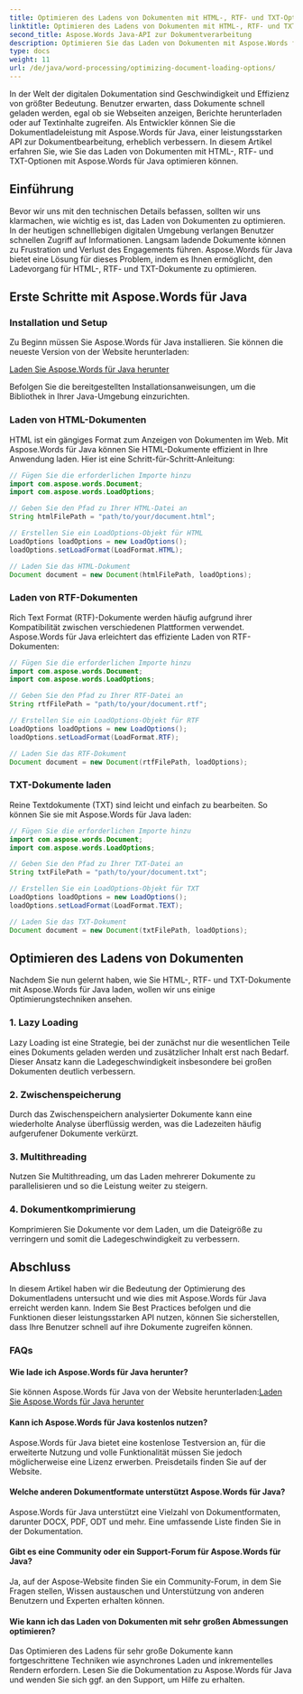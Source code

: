 ```yaml
---
title: Optimieren des Ladens von Dokumenten mit HTML-, RTF- und TXT-Optionen
linktitle: Optimieren des Ladens von Dokumenten mit HTML-, RTF- und TXT-Optionen
second_title: Aspose.Words Java-API zur Dokumentverarbeitung
description: Optimieren Sie das Laden von Dokumenten mit Aspose.Words für Java. Verbessern Sie Geschwindigkeit und Effizienz für HTML-, RTF- und TXT-Dateien. Steigern Sie noch heute das Benutzererlebnis!
type: docs
weight: 11
url: /de/java/word-processing/optimizing-document-loading-options/
---
```


In der Welt der digitalen Dokumentation sind Geschwindigkeit und Effizienz von größter Bedeutung. Benutzer erwarten, dass Dokumente schnell geladen werden, egal ob sie Webseiten anzeigen, Berichte herunterladen oder auf Textinhalte zugreifen. Als Entwickler können Sie die Dokumentladeleistung mit Aspose.Words für Java, einer leistungsstarken API zur Dokumentbearbeitung, erheblich verbessern. In diesem Artikel erfahren Sie, wie Sie das Laden von Dokumenten mit HTML-, RTF- und TXT-Optionen mit Aspose.Words für Java optimieren können.

## Einführung

Bevor wir uns mit den technischen Details befassen, sollten wir uns klarmachen, wie wichtig es ist, das Laden von Dokumenten zu optimieren. In der heutigen schnelllebigen digitalen Umgebung verlangen Benutzer schnellen Zugriff auf Informationen. Langsam ladende Dokumente können zu Frustration und Verlust des Engagements führen. Aspose.Words für Java bietet eine Lösung für dieses Problem, indem es Ihnen ermöglicht, den Ladevorgang für HTML-, RTF- und TXT-Dokumente zu optimieren.

## Erste Schritte mit Aspose.Words für Java

### Installation und Setup

Zu Beginn müssen Sie Aspose.Words für Java installieren. Sie können die neueste Version von der Website herunterladen:

[Laden Sie Aspose.Words für Java herunter](https://releases.aspose.com/words/java/)

Befolgen Sie die bereitgestellten Installationsanweisungen, um die Bibliothek in Ihrer Java-Umgebung einzurichten.

### Laden von HTML-Dokumenten

HTML ist ein gängiges Format zum Anzeigen von Dokumenten im Web. Mit Aspose.Words für Java können Sie HTML-Dokumente effizient in Ihre Anwendung laden. Hier ist eine Schritt-für-Schritt-Anleitung:

```java
// Fügen Sie die erforderlichen Importe hinzu
import com.aspose.words.Document;
import com.aspose.words.LoadOptions;

// Geben Sie den Pfad zu Ihrer HTML-Datei an
String htmlFilePath = "path/to/your/document.html";

// Erstellen Sie ein LoadOptions-Objekt für HTML
LoadOptions loadOptions = new LoadOptions();
loadOptions.setLoadFormat(LoadFormat.HTML);

// Laden Sie das HTML-Dokument
Document document = new Document(htmlFilePath, loadOptions);
```

### Laden von RTF-Dokumenten

Rich Text Format (RTF)-Dokumente werden häufig aufgrund ihrer Kompatibilität zwischen verschiedenen Plattformen verwendet. Aspose.Words für Java erleichtert das effiziente Laden von RTF-Dokumenten:

```java
// Fügen Sie die erforderlichen Importe hinzu
import com.aspose.words.Document;
import com.aspose.words.LoadOptions;

// Geben Sie den Pfad zu Ihrer RTF-Datei an
String rtfFilePath = "path/to/your/document.rtf";

// Erstellen Sie ein LoadOptions-Objekt für RTF
LoadOptions loadOptions = new LoadOptions();
loadOptions.setLoadFormat(LoadFormat.RTF);

// Laden Sie das RTF-Dokument
Document document = new Document(rtfFilePath, loadOptions);
```

### TXT-Dokumente laden

Reine Textdokumente (TXT) sind leicht und einfach zu bearbeiten. So können Sie sie mit Aspose.Words für Java laden:

```java
// Fügen Sie die erforderlichen Importe hinzu
import com.aspose.words.Document;
import com.aspose.words.LoadOptions;

// Geben Sie den Pfad zu Ihrer TXT-Datei an
String txtFilePath = "path/to/your/document.txt";

// Erstellen Sie ein LoadOptions-Objekt für TXT
LoadOptions loadOptions = new LoadOptions();
loadOptions.setLoadFormat(LoadFormat.TEXT);

// Laden Sie das TXT-Dokument
Document document = new Document(txtFilePath, loadOptions);
```

## Optimieren des Ladens von Dokumenten

Nachdem Sie nun gelernt haben, wie Sie HTML-, RTF- und TXT-Dokumente mit Aspose.Words für Java laden, wollen wir uns einige Optimierungstechniken ansehen.

### 1. Lazy Loading

Lazy Loading ist eine Strategie, bei der zunächst nur die wesentlichen Teile eines Dokuments geladen werden und zusätzlicher Inhalt erst nach Bedarf. Dieser Ansatz kann die Ladegeschwindigkeit insbesondere bei großen Dokumenten deutlich verbessern.

### 2. Zwischenspeicherung

Durch das Zwischenspeichern analysierter Dokumente kann eine wiederholte Analyse überflüssig werden, was die Ladezeiten häufig aufgerufener Dokumente verkürzt.

### 3. Multithreading

Nutzen Sie Multithreading, um das Laden mehrerer Dokumente zu parallelisieren und so die Leistung weiter zu steigern.

### 4. Dokumentkomprimierung

Komprimieren Sie Dokumente vor dem Laden, um die Dateigröße zu verringern und somit die Ladegeschwindigkeit zu verbessern.

## Abschluss

In diesem Artikel haben wir die Bedeutung der Optimierung des Dokumentladens untersucht und wie dies mit Aspose.Words für Java erreicht werden kann. Indem Sie Best Practices befolgen und die Funktionen dieser leistungsstarken API nutzen, können Sie sicherstellen, dass Ihre Benutzer schnell auf ihre Dokumente zugreifen können.

### FAQs

#### Wie lade ich Aspose.Words für Java herunter?

 Sie können Aspose.Words für Java von der Website herunterladen:[Laden Sie Aspose.Words für Java herunter](https://releases.aspose.com/words/java/)

#### Kann ich Aspose.Words für Java kostenlos nutzen?

Aspose.Words für Java bietet eine kostenlose Testversion an, für die erweiterte Nutzung und volle Funktionalität müssen Sie jedoch möglicherweise eine Lizenz erwerben. Preisdetails finden Sie auf der Website.

#### Welche anderen Dokumentformate unterstützt Aspose.Words für Java?

Aspose.Words für Java unterstützt eine Vielzahl von Dokumentformaten, darunter DOCX, PDF, ODT und mehr. Eine umfassende Liste finden Sie in der Dokumentation.

#### Gibt es eine Community oder ein Support-Forum für Aspose.Words für Java?

Ja, auf der Aspose-Website finden Sie ein Community-Forum, in dem Sie Fragen stellen, Wissen austauschen und Unterstützung von anderen Benutzern und Experten erhalten können.

#### Wie kann ich das Laden von Dokumenten mit sehr großen Abmessungen optimieren?

Das Optimieren des Ladens für sehr große Dokumente kann fortgeschrittene Techniken wie asynchrones Laden und inkrementelles Rendern erfordern. Lesen Sie die Dokumentation zu Aspose.Words für Java und wenden Sie sich ggf. an den Support, um Hilfe zu erhalten.